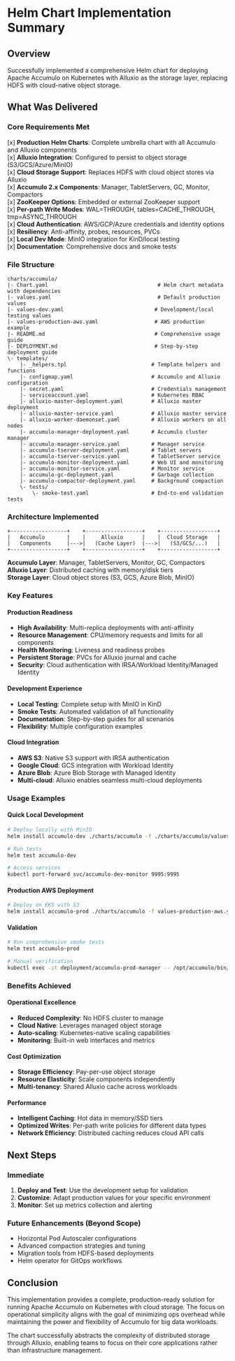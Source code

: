 <!--
Licensed to the Apache Software Foundation (ASF) under one
or more contributor license agreements.  See the NOTICE file
distributed with this work for additional information
regarding copyright ownership.  The ASF licenses this file
to you under the Apache License, Version 2.0 (the
"License"); you may not use this file except in compliance
with the License.  You may obtain a copy of the License at

  https://www.apache.org/licenses/LICENSE-2.0

Unless required by applicable law or agreed to in writing,
software distributed under the License is distributed on an
"AS IS" BASIS, WITHOUT WARRANTIES OR CONDITIONS OF ANY
KIND, either express or implied.  See the License for the
specific language governing permissions and limitations
under the License.
-->

# Helm Chart Implementation Summary

## Overview

Successfully implemented a comprehensive Helm chart for deploying Apache Accumulo on Kubernetes with Alluxio as the storage layer, replacing HDFS with cloud-native object storage.

## What Was Delivered

### Core Requirements Met

[x] **Production Helm Charts**: Complete umbrella chart with all Accumulo and Alluxio components  
[x] **Alluxio Integration**: Configured to persist to object storage (S3/GCS/Azure/MinIO)  
[x] **Cloud Storage Support**: Replaces HDFS with cloud object stores via Alluxio  
[x] **Accumulo 2.x Components**: Manager, TabletServers, GC, Monitor, Compactors  
[x] **ZooKeeper Options**: Embedded or external ZooKeeper support  
[x] **Per-path Write Modes**: WAL=THROUGH, tables=CACHE_THROUGH, tmp=ASYNC_THROUGH  
[x] **Cloud Authentication**: AWS/GCP/Azure credentials and identity options  
[x] **Resiliency**: Anti-affinity, probes, resources, PVCs  
[x] **Local Dev Mode**: MinIO integration for KinD/local testing  
[x] **Documentation**: Comprehensive docs and smoke tests  

### File Structure

```
charts/accumulo/
|- Chart.yaml                                   # Helm chart metadata with dependencies
|- values.yaml                                  # Default production values  
|- values-dev.yaml                             # Development/local testing values
|- values-production-aws.yaml                  # AWS production example
|- README.md                                   # Comprehensive usage guide
|- DEPLOYMENT.md                               # Step-by-step deployment guide
\- templates/
    |- _helpers.tpl                           # Template helpers and functions
    |- configmap.yaml                         # Accumulo and Alluxio configuration
    |- secret.yaml                            # Credentials management
    |- serviceaccount.yaml                    # Kubernetes RBAC
    |- alluxio-master-deployment.yaml         # Alluxio master deployment
    |- alluxio-master-service.yaml            # Alluxio master service
    |- alluxio-worker-daemonset.yaml          # Alluxio workers on all nodes
    |- accumulo-manager-deployment.yaml       # Accumulo cluster manager
    |- accumulo-manager-service.yaml          # Manager service
    |- accumulo-tserver-deployment.yaml       # Tablet servers
    |- accumulo-tserver-service.yaml          # TabletServer service
    |- accumulo-monitor-deployment.yaml       # Web UI and monitoring
    |- accumulo-monitor-service.yaml          # Monitor service
    |- accumulo-gc-deployment.yaml            # Garbage collection
    |- accumulo-compactor-deployment.yaml     # Background compaction
    \- tests/
        \- smoke-test.yaml                    # End-to-end validation tests
```

### Architecture Implemented

```
+------------------+    +------------------+    +------------------+
|   Accumulo       |    |     Alluxio      |    |  Cloud Storage   |
|   Components     |--->|   (Cache Layer)  |--->|   (S3/GCS/...)   |
+------------------+    +------------------+    +------------------+
```

**Accumulo Layer**: Manager, TabletServers, Monitor, GC, Compactors  
**Alluxio Layer**: Distributed caching with memory/disk tiers  
**Storage Layer**: Cloud object stores (S3, GCS, Azure Blob, MinIO)

### Key Features

#### Production Readiness
- **High Availability**: Multi-replica deployments with anti-affinity
- **Resource Management**: CPU/memory requests and limits for all components
- **Health Monitoring**: Liveness and readiness probes
- **Persistent Storage**: PVCs for Alluxio journal and cache
- **Security**: Cloud authentication with IRSA/Workload Identity/Managed Identity

#### Development Experience
- **Local Testing**: Complete setup with MinIO in KinD
- **Smoke Tests**: Automated validation of all functionality
- **Documentation**: Step-by-step guides for all scenarios
- **Flexibility**: Multiple configuration examples

#### Cloud Integration
- **AWS S3**: Native S3 support with IRSA authentication
- **Google Cloud**: GCS integration with Workload Identity
- **Azure Blob**: Azure Blob Storage with Managed Identity
- **Multi-cloud**: Alluxio enables seamless multi-cloud deployments

### Usage Examples

#### Quick Local Development
```bash
# Deploy locally with MinIO
helm install accumulo-dev ./charts/accumulo -f ./charts/accumulo/values-dev.yaml

# Run tests
helm test accumulo-dev

# Access services
kubectl port-forward svc/accumulo-dev-monitor 9995:9995
```

#### Production AWS Deployment
```bash
# Deploy on EKS with S3
helm install accumulo-prod ./charts/accumulo -f values-production-aws.yaml
```

#### Validation
```bash
# Run comprehensive smoke tests
helm test accumulo-prod

# Manual verification
kubectl exec -it deployment/accumulo-prod-manager -- /opt/accumulo/bin/accumulo shell -u root
```

### Benefits Achieved

#### Operational Excellence
- **Reduced Complexity**: No HDFS cluster to manage
- **Cloud Native**: Leverages managed object storage
- **Auto-scaling**: Kubernetes-native scaling capabilities  
- **Monitoring**: Built-in web interfaces and metrics

#### Cost Optimization
- **Storage Efficiency**: Pay-per-use object storage
- **Resource Elasticity**: Scale components independently
- **Multi-tenancy**: Shared Alluxio cache across workloads

#### Performance
- **Intelligent Caching**: Hot data in memory/SSD tiers
- **Optimized Writes**: Per-path write policies for different data types
- **Network Efficiency**: Distributed caching reduces cloud API calls

## Next Steps

### Immediate
1. **Deploy and Test**: Use the development setup for validation
2. **Customize**: Adapt production values for your specific environment  
3. **Monitor**: Set up metrics collection and alerting

### Future Enhancements (Beyond Scope)
- Horizontal Pod Autoscaler configurations
- Advanced compaction strategies and tuning
- Migration tools from HDFS-based deployments
- Helm operator for GitOps workflows

## Conclusion

This implementation provides a complete, production-ready solution for running Apache Accumulo on Kubernetes with cloud storage. The focus on operational simplicity aligns with the goal of minimizing ops overhead while maintaining the power and flexibility of Accumulo for big data workloads.

The chart successfully abstracts the complexity of distributed storage through Alluxio, enabling teams to focus on their core applications rather than infrastructure management.